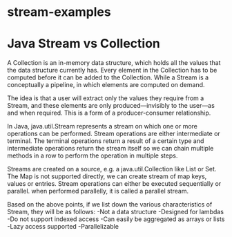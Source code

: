 # stream-examples

# Java Stream vs Collection
A Collection is an in-memory data structure, which holds all the values that the data structure currently has. Every element in the Collection has to be computed before it can be added to the Collection. While a Stream is a conceptually a pipeline, in which elements are computed on demand.

The idea is that a user will extract only the values they require from a Stream, and these elements are only produced—invisibly to the user—as and when required. This is a form of a producer-consumer relationship.

In Java, java.util.Stream represents a stream on which one or more operations can be performed. Stream operations are either intermediate or terminal. The terminal operations return a result of a certain type and intermediate operations return the stream itself so we can chain multiple methods in a row to perform the operation in multiple steps.

Streams are created on a source, e.g. a java.util.Collection like List or Set. The Map is not supported directly, we can create stream of map keys, values or entries. Stream operations can either be executed sequentially or parallel. when performed parallelly, it is called a parallel stream.

Based on the above points, if we list down the various characteristics of Stream, they will be as follows:
-Not a data structure
-Designed for lambdas
-Do not support indexed access
-Can easily be aggregated as arrays or lists
-Lazy access supported
-Parallelizable
